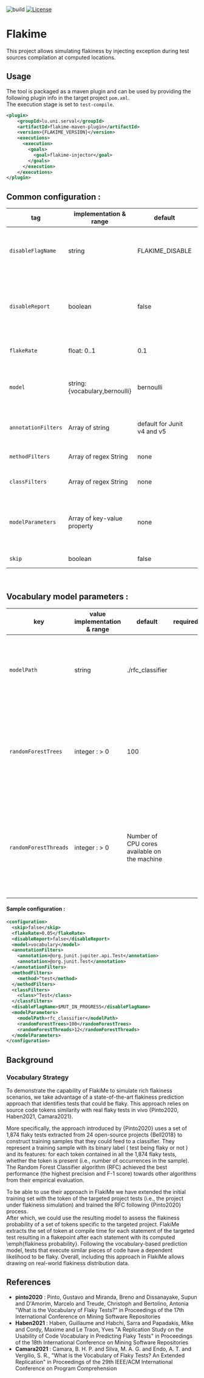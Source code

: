 ![build](https://github.com/UL-SnT-Serval/flakime/actions/workflows/build.yml/badge.svg)
[![License](https://img.shields.io/badge/License-Apache%202.0-blue.svg)](https://opensource.org/licenses/Apache-2.0)

# Flakime 
This project allows simulating flakiness by injecting exception during test sources compilation at computed locations.

## Usage
The tool is packaged as a maven plugin and can be used by providing the following plugin info in the target project `pom.xml`. \
The execution stage is set to `test-compile`.
```xml
<plugin>
    <groupId>lu.uni.serval</groupId>
    <artifactId>flakime-maven-plugin</artifactId>
    <version>{FLAKIME_VERSION}</version>
    <executions>
      <execution>
        <goals>
          <goal>flakime-injector</goal>
        </goals>
      </execution>
    </executions>
</plugin>
```


## Common configuration :
| tag                  | implementation & range                                 | default  | required | description                                                                    |
|----------------------|--------------------------------------------------------|-----------------------|----------|--------------------------------------------------------------------------------|
| `disableFlagName`    | string                                                 | FLAKIME_DISABLE       |          | The environment variable name of the flag disabling flakime   |
| `disableReport`      | boolean                                                | false                 |          | Allows to disable the generation of output files reporting the flake point for each test methods
| `flakeRate`          | float: 0..1                                            | 0.1                  |          | The nominal flake rate you wish to inject   |
| `model`           | string: {vocabulary,bernoulli}                         | bernoulli             |          | The model with which the flakiness probability of a test will be calculated |
| `annotationFilters`    | Array of string                                        | default for Junit v4 and v5                    |       | Test annotation to consider for flakime `@`                   |
| `methodFilters` | Array of regex String                           | none                  |          | Method name to consider for flakime|  
| `classFilters` | Array of regex String                           | none                  |          | Class name to consider for flakime|  
| `modelParameters` | Array of key-value property                            | none                  |          | The parameters specific to each model implementation (see desc. bellow)     |
| `skip` | boolean                           | false                  |          | Skip flakime execution|  
<br>

## Vocabulary model parameters :
| key                   | value implementation & range | default                                            | required                            | description                                                                                               |
|-----------------------|--------------------|----------------------------------------------------|-------------------------------------|-----------------------------------------------------------------------------------------------------------|
| `modelPath`           | string             | ./rfc_classifier                                                 |  | The path to the pre-trained serialized model, if not present a new model will be trained                                                             |
| `randomForestTrees`   | integer : > 0      | 100                                                |                                     | The number of Trees the random forest will be composed of. (No effect if `trainModel` is set to false)    |
| `randomForestThreads` | integer : > 0      | Number of CPU cores available on the machine       |                                     | The number of threads used during the random forest training. (No effect if `trainModel` is set to false) |

#### Sample configuration :
```xml
<configuration>
  <skip>false</skip>  
  <flakeRate>0.05</flakeRate>
  <disableReport>false</disableReport>
  <model>vocabulary</model>
  <annotationFilters>
    <annotation>@org.junit.jupiter.api.Test</annotation>
    <annotation>@org.junit.Test</annotation>
  </annotationFilters>
  <methodFilters>
    <method>^test</method>
  </methodFilters>
  <classFilters>
    <class>^Test</class>
  </classFilters>
  <disableFlagName>$MUT_IN_PROGRESS</disableFlagName>
  <modelParameters>
    <modelPath>rfc_classifier</modelPath>
    <randomForestTrees>100</randomForestTrees>
    <randomForestThreads>12</randomForestThreads>
  </modelParameters>
</configuration>
```
## Background

### Vocabulary Strategy
To demonstrate the capability of FlakiMe to simulate rich flakiness scenarios, we take advantage of a state-of-the-art 
flakiness prediction approach that identifies tests that could be flaky. This approach relies on source code tokens 
similarity with real  flaky tests  in vivo {Pinto2020, Haben2021, Camara2021}.

More specifically, the approach introduced by {Pinto2020} uses a set of 1,874 flaky tests extracted from 24 open-source projects
{Bell2018} to construct training samples that they could feed to a classifier. They represent a training sample with its binary label 
( test being flaky or not ) and its features: for each token contained in all the 1,874 flaky tests, whether the token is present 
(i.e., number of occurrences in the sample). The Random Forest Classifier algorithm (RFC) achieved the best performance 
(the highest precision and F-$1$ score) towards other algorithms from their empirical evaluation.

To be able to use their approach in FlakiMe we have extended the initial training set with the token of the targeted 
project tests (i.e., the project under flakiness simulation) and trained the RFC following {Pinto2020} process.  
After which, we could use the resulting model to assess the flakiness probability of a set of tokens specific to the targeted project. 
FlakiMe extracts the set of token at compile time for each statement of the targeted test resulting in a flakepoint after 
each statement with its computed \emph{flakiness probability}. 
Following the vocabulary-based prediction model, tests that execute similar pieces of code have a dependent likelihood to be flaky.
Overall, including this approach in FlakiMe allows drawing on real-world flakiness distribution data.

## References

 - **pinto2020** : Pinto, Gustavo and Miranda, Breno and Dissanayake, Supun and D'Amorim, Marcelo and Treude, Christoph and Bertolino, Antonia
"What is the Vocabulary of Flaky Tests?" in Proceedings of the 17th International Conference on Mining Software Repositories
 - **Haben2021** : Haben, Guillaume and Habchi, Sarra and Papadakis, Mike and Cordy, Maxime and Le Traon, Yves 
   "A Replication Study on the Usability of Code Vocabulary in Predicting Flaky Tests" in Proceedings of the 18th International Conference on Mining Software Repositories
 - **Camara2021** : Camara, B. H. P. and Silva, M. A. G. and Endo, A. T. and Vergilio, S. R.,
    "What is the Vocabulary of Flaky Tests? An Extended Replication" in Proceedings of the 29th IEEE/ACM International Conference on Program Comprehension


